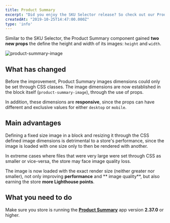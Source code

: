 ```yaml
---
title: Product Summary
excerpt: "Did you enjoy the SKU Selector release? So check out our Product Summary release as well: more props para define image sizes!"
createdAt: "2019-10-25T14:47:00.000Z"
type: 'info'
---
```

Similar to the SKU Selector, the Product Summary component gained **two new props** the define the height and width of its images: `height` and `width`. 

![product-summary-image](https://user-images.githubusercontent.com/52087100/67565345-98113700-f6fb-11e9-820a-22359dc206de.png)

## What has changed

Before the improvement, Product Summary images dimensions could only be set through CSS classes. 
The image dimensions are now established in the block itself (`product-summary-image`), through the use of props.

In addition, these dimensions are **responsive**, since the props can have different and exclusive values for either `desktop` or `mobile`. 

## Main advantages

Defining a fixed size image in a block and resizing it through the CSS defined image dimensions is detrimental to a store's performance, since the image is loaded with one size only to then be rendered with another. 

In extreme cases where files that were very large were set through CSS as smaller or vice-versa, the store may face image quality loss.

The image is now loaded with the exact render size (neither greater nor smaller), not only improving **performance** and ** image quality**, but also earning the store **more Lighthouse points**.

## What you need to do 

Make sure you store is running the [**Product Summary**](https://vtex.io/docs/app/vtex.product-summary) app version **2.37.0** or higher.
